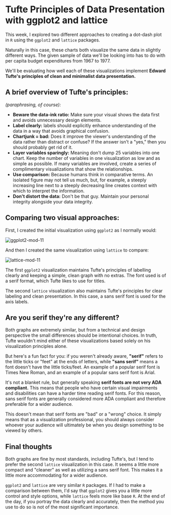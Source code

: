 # Tufte Principles of Data Presentation with ggplot2 and lattice

This week, I explored two different approaches to creating a dot-dash plot in `R` using the `ggplot2` and `lattice` packages.

Naturally in this case, these charts both visualize the same data in slightly different ways. The given sample of data we'll be looking into has to do with per capita budget expenditures from 1967 to 1977.

We'll be evaluating how well each of these visualizations implement **Edward Tufte's principles of clean and minimalist data presentation.**

## A brief overview of Tufte's principles:
*(paraphrasing, of course):*

- **Beware the data-ink ratio:** Make sure your visual shows the data first and avoids unnecessary design elements.
- **Label clearly:** labels should explicitly enhance understanding of the data in a way that avoids graphical confusion.
- **Chartjunk = bad:** Does it improve the viewer's understanding of the data rather than distract or confuse? If the answer isn't a "yes," then you should probably get rid of it.
- **Layer variables sparingly:** Meaning don't dump 25 variables into one chart. Keep the number of variables in one visualization as low and as simple as possible. If many variables are involved, create a series of complimentary visualizations that show the relationships.
- **Use comparison:** Because humans think in comparative terms. An isolated figure may not tell us much, but, for example, a steeply increasing line next to a steeply decreasing line creates context with which to interpret the information.
- **Don't distort the data:** Don't be that guy. Maintain your personal integrity alongside your data integrity.

## Comparing two visual approaches:

First, I created the initial visualization using `ggplot2` as I normally would:

![ggplot2-mod-11](https://github.com/user-attachments/assets/80ea6829-9473-4671-8a9b-2695c00b6f7b)

And then I created the same visualization using `lattice` to compare:

![lattice-mod-11](https://github.com/user-attachments/assets/35238071-afc0-4722-9db4-8feb220eb4ba)

The first ``ggplot2`` visualization maintains Tufte's principles of labelling clearly and keeping a simple, clean graph with no extras. The font used is of a serif format, which Tufte likes to use for titles.

The second `lattice` visualization also maintains Tufte's principles for clear labeling and clean presentation. In this case, a sans serif font is used for the axis labels.

## Are you serif they're any different?

Both graphs are extremely similar, but from a technical and design perspective the small differences should be intentional choices. In truth, Tufte wouldn't mind either of these visualizations based solely on his visualization principles alone.

But here's a fun fact for you: if you weren't already aware, **"serif"** refers to the little ticks or "feet" at the ends of letters, while **"sans serif"** means a font doesn't have the little ticks/feet. An example of a popular serif font is Times New Roman, and an example of a popular sans serif font is Arial.

It's not a blanket rule, but generally speaking **serif fonts are not very ADA compliant.** This means that people who have certain visual impairments and disabilities can have a harder time reading serif fonts. For this reason, sans serif fonts are generally considered more ADA compliant and therefore preferable for a wider audience.

This doesn't mean that serif fonts are "bad" or a "wrong" choice. It simply means that as a visualization professional, you should always consider whoever your audience will ultimately be when you design something to be viewed by others.

## Final thoughts

Both graphs are fine by most standards, including Tufte's, but I tend to prefer the second `lattice` visualization in this case. It seems a little more compact and "cleaner" as well as utilizing a sans serif font. This makes it a little more accommodating for a wider audience.

`ggplot2` and `lattice` are very similar `R` packages. If I had to make a comparison between them, I'd say that `ggplot2` gives you a little more control and style options, while `lattice` feels more like base `R`. At the end of the day, if you portray the data clearly and accurately, then the method you use to do so is not of the most significant importance.

